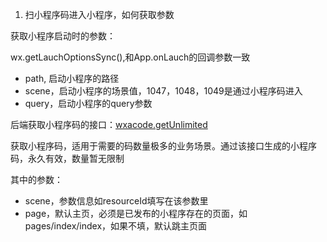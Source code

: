 1. 扫小程序码进入小程序，如何获取参数

获取小程序启动时的参数：

wx.getLauchOptionsSync(),和App.onLauch的回调参数一致

- path, 启动小程序的路径
- scene，启动小程序的场景值，1047，1048，1049是通过小程序码进入
- query，启动小程序的query参数

后端获取小程序码的接口：[wxacode.getUnlimited](https://developers.weixin.qq.com/miniprogram/dev/api-backend/open-api/qr-code/wxacode.getUnlimited.html)

获取小程序码，适用于需要的码数量极多的业务场景。通过该接口生成的小程序码，永久有效，数量暂无限制

其中的参数：
- scene，参数信息如resourceId填写在该参数里
- page，默认主页，必须是已发布的小程序存在的页面，如pages/index/index，如果不填，默认跳主页面